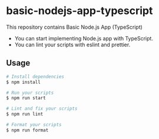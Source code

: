 # basic-nodejs-app-typescript

This repository contains Basic Node.js App (TypeScript)

- You can start implementing Node.js app with TypeScript.
- You can lint your scripts with eslint and prettier.

## Usage

```bash
# Install dependencies
$ npm install

# Run your scripts
$ npm run start

# Lint and fix your scripts
$ npm run lint

# Format your scripts
$ npm run format
```

